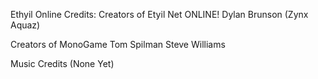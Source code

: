 Ethyil Online
Credits: 
Creators of Etyil Net ONLINE!
Dylan Brunson (Zynx Aquaz)

Creators of MonoGame 
Tom Spilman 
Steve Williams

Music Credits
(None Yet)
